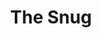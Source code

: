 ---
abv: 5.5%
alt:
availability: Keg
bitterness: 
description: An Irish Dry Stout on nitro. Heavily roasted malts add to the dryness of the beer and the nitro creates a cascading head, resulting in a smooth and highly drinkable ale.
gravity: 
hops: 
ibu: 18
img: late-addition.jpg
layout: beer
malt: 
modal-id: snug
title: The Snug
on-tap: yup
sourness: 
style: Irish Dry Stout
---